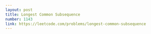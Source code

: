 ```yaml
---
layout: post
title: Longest Common Subsequence
number: 1143
link: https://leetcode.com/problems/longest-common-subsequence
---
```

